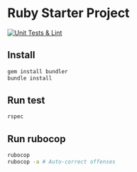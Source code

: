 # Ruby Starter Project

[![Unit Tests & Lint](https://github.com/Grebatof/ruby-starter-project/actions/workflows/main.yml/badge.svg)](https://github.com/Grebatof/ruby-starter-project/actions/workflows/main.yml)


## Install

```bash
gem install bundler
bundle install
```

## Run test

```bash
rspec
```

## Run rubocop

```bash
rubocop
rubocop -a # Auto-correct offenses
```
